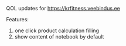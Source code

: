 QOL updates for https://krfitness.veebindus.ee

Features:
1. one click product calculation filling
2. show content of notebook by default
